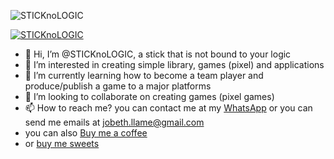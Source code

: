 

<p align="left"> <img src="https://komarev.com/ghpvc/?username=sticknologic&label=Profile%20views&color=0e75b6&style=flat" alt="STICKnoLOGIC" /> </p>

<p align="left"> <a href="https://github.com/ryo-ma/github-profile-trophy"><img src="https://github-profile-trophy.vercel.app/?username=STICKnoLOGIC" alt="STICKnoLOGIC" /></a> </p>


- 👋 Hi, I’m @STICKnoLOGIC, a stick that is not bound to your logic
- 👀 I’m interested in creating simple library, games (pixel) and applications
- 🌱 I’m currently learning how to become a team player and produce/publish a game to a major platforms
- 💞️ I’m looking to collaborate on creating games (pixel games)
- 📫 How to reach me? you can contact me at my [WhatsApp](https://wa.me/639058747176) or you can send me emails at jobeth.llame@gmail.com
-  you can also [Buy me a coffee](https://buymeacoffee.com/sticknologic)
-  or [buy me sweets](https://paypal.me/yhalSTICKnoLOGIC)

<!---
STICKnoLOGIC/STICKnoLOGIC is a ✨ special ✨ repository because its `README.md` (this file) appears on your GitHub profile.
You can click the Preview link to take a look at your changes.
--->
